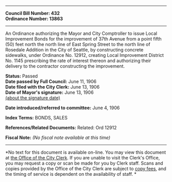 * * * * *  
  
**Council Bill Number: [](#h0)[](#h2)432**   
**Ordinance Number: 13863**  
  
* * * * *  
  
An Ordinance authorizing the Mayor and City Comptroller to issue Local Improvement Bonds for the improvement of 37th Avenue from a point fifth (50) feet north the north line of East Spring Street to the north line of Rosedale Addition in the City of Seattle, by constructing concrete sidewalks, under Ordinance No. 12912, creating Local Improvement District No. 1145 prescribing the rate of interest thereon and authorizing their delivery to the contractor constructing the improvement.  
  
**Status:** Passed   
**Date passed by Full Council:** June 11, 1906   
**Date filed with the City Clerk:** June 13, 1906   
**Date of Mayor's signature:** June 13, 1906   
[(about the signature date)](/~public/approvaldate.htm)   
  
  
**Date introduced/referred to committee:** June 4, 1906   
  
**Index Terms:** BONDS, SALES  
  
**References/Related Documents:** Related: Ord 12912  
  
**Fiscal Note:** *(No fiscal note available at this time)*  
  
* * * * *  
  
*No text for this document is available on-line. You may view this document at [the Office of the City Clerk](http://www.seattle.gov/leg/clerk/contactUs.htm). If you are unable to visit the Clerk's Office, you may request a copy or scan be made for you by Clerk staff. Scans and copies provided by the Office of the City Clerk are subject to [copy fees](http://clerk.seattle.gov/~public/clerkfees.htm), and the timing of service is dependent on the availability of staff. *  
  
  
